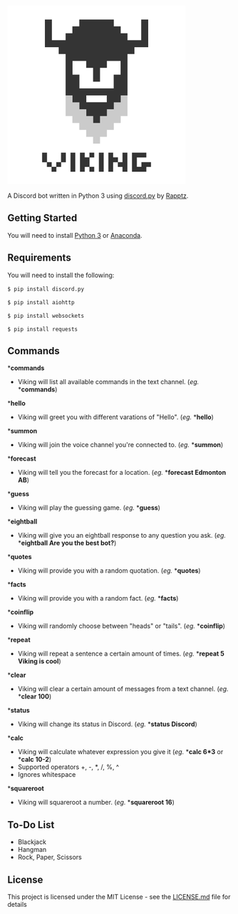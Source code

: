 ![Alt text](viking.png?raw=true "Viking")

A Discord bot written in Python 3 using [discord.py](https://github.com/Rapptz/discord.py) by [Rapptz](https://github.com/Rapptz).

## Getting Started

You will need to install [Python 3](https://www.python.org/downloads/) or [Anaconda](https://www.continuum.io/downloads).

## Requirements

You will need to install the following:
```
$ pip install discord.py
```
```
$ pip install aiohttp
```
```
$ pip install websockets
```
```
$ pip install requests
```

## Commands

***commands**
* Viking will list all available commands in the text channel. (*eg.* ***commands**)

***hello**
* Viking will greet you with different varations of "Hello". (*eg.* ***hello**)

***summon**
* Viking will join the voice channel you're connected to. (*eg.* ***summon**)

***forecast**
* Viking will tell you the forecast for a location. (*eg.* ***forecast Edmonton AB**)

***guess**
* Viking will play the guessing game. (*eg.* ***guess**)

***eightball**
* Viking will give you an eightball response to any question you ask. (*eg.* ***eightball Are you the best bot?**)

***quotes**
* Viking will provide you with a random quotation. (*eg.* ***quotes**)

***facts**
* Viking will provide you with a random fact. (*eg.* ***facts**)

***coinflip**
* Viking will randomly choose between "heads" or "tails". (*eg.* ***coinflip**)

***repeat**
* Viking will repeat a sentence a certain amount of times. (*eg.* ***repeat 5 Viking is cool**)

***clear**
* Viking will clear a certain amount of messages from a text channel. (*eg.* ***clear 100**)

***status**
* Viking will change its status in Discord. (*eg.* ***status Discord**)

***calc**
* Viking will calculate whatever expression you give it (*eg.* ***calc 6\*3** or ***calc 10-2**)
* Supported operators +, -, *, /, %, ^
* Ignores whitespace

***squareroot**
* Viking will squareroot a number. (*eg.* ***squareroot 16**)

## To-Do List
* Blackjack
* Hangman
* Rock, Paper, Scissors

## License

This project is licensed under the MIT License - see the [LICENSE.md](LICENSE.md) file for details
